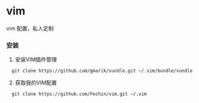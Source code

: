 vim
===

vim 配置，私人定制

### 安装
1. 安装VIM插件管理

```
  git clone https://github.com/gmarik/vundle.git ~/.vim/bundle/vundle
```

2. 获取我的VIM配置

```
  git clone https://github.com/Fechin/vim.git ~/.vim
```

